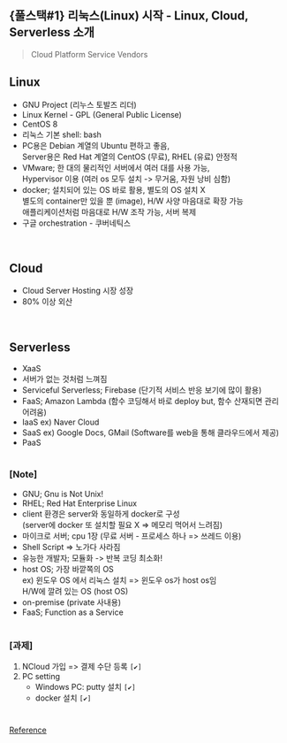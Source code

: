 ## {풀스택#1} 리눅스(Linux) 시작 - Linux, Cloud, Serverless 소개

> Cloud Platform Service Vendors

## **Linux**

- GNU Project (리누스 토발즈 리더)
- Linux Kernel - GPL (General Public License)
- CentOS 8
- 리눅스 기본 shell: bash
- PC용은 Debian 계열의 Ubuntu 편하고 좋음, <br/>
  Server용은 Red Hat 계열의 CentOS (무료), RHEL (유료) 안정적
- VMware; 한 대의 물리적인 서버에서 여러 대를 사용 가능, <br/>
  Hypervisor 이용 (여러 os 모두 설치 -> 무거움, 자원 낭비 심함) <br/>
- docker; 설치되어 있는 OS 바로 활용, 별도의 OS 설치 X <br/>
  별도의 container만 있을 뿐 (image), H/W 사양 마음대로 확장 가능 <br/>
  애플리케이션처럼 마음대로 H/W 조작 가능, 서버 복제
- 구글 orchestration - 쿠버네틱스

<br/>

## **Cloud**

- Cloud Server Hosting 시장 성장
- 80% 이상 외산

<br/>

## **Serverless**

- XaaS
- 서버가 없는 것처럼 느껴짐
- Serviceful Serverless; Firebase (단기적 서비스 반응 보기에 많이 활용)
- FaaS; Amazon Lambda (함수 코딩해서 바로 deploy but, 함수 산재되면 관리 어려움)
- IaaS ex) Naver Cloud
- SaaS ex) Google Docs, GMail (Software를 web을 통해 클라우드에서 제공)
- PaaS

#

### [Note]

- GNU; Gnu is Not Unix!
- RHEL; Red Hat Enterprise Linux
- client 환경은 server와 동일하게 docker로 구성 <br/>
  (server에 docker 또 설치할 필요 X => 메모리 먹어서 느려짐)
- 마이크로 서버; cpu 1장 (무료 서버 - 프로세스 하나 => 쓰레드 이용)
- Shell Script => 노가다 사라짐
- 유능한 개발자; 모듈화 -> 반복 코딩 최소화!
- host OS; 가장 바깥쪽의 OS <br/>
  ex) 윈도우 OS 에서 리눅스 설치 => 윈도우 os가 host os임 <br/>
  H/W에 깔려 있는 OS (host OS)
- on-premise (private 사내용)
- FaaS; Function as a Service

#

### [과제]

1. NCloud 가입 => 결제 수단 등록 `[✔]`
2. PC setting
   - Windows PC: putty 설치 `[✔]`
   - docker 설치 `[✔]`

#

[Reference](https://www.youtube.com/watch?v=B0ExqP8dVjk&list=PLEOnZ6GeucBVj0V5JFQx_6XBbZrrynzMh&index=10)
